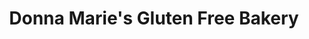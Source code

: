 ---
title: "Donna Marie's Gluten Free Bakery"
url: /rochester/donna-maries-gluten-free-bakery/
shop: bakery
---